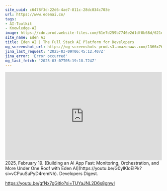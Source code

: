 ```yaml
---
site_uuid: c6478f3d-22d6-4ae7-811c-28dc034c703e
url: https://www.edenai.co/
tags:
- AI-Toolkit
- Knowledge-AI
image: https://cdn.prod.website-files.com/61e7d259b7746e2d1df0b68d/621dcbfc999a57b1b4694c19_edenlogowebclip.png
site_name: Eden AI
title: Eden AI | The Full Stack AI Platform for Developers
og_screenshot_url: https://og-screenshots-prod.s3.amazonaws.com/1366x768/80/false/dbb92ea6ca8eef3137612d4264b71e61db526de5ab3aeb33358e9a322851a9c5.jpeg
jina_last_request: '2025-03-09T06:45:12.407Z'
jina_error: 'Error occurred'
og_last_fetch: '2025-03-07T05:19:18.724Z'
---
```

<iframe 
  style="aspect-ratio:16/9;width:100%;height:auto" 
  src="https://www.youtube.com/embed/G0ylKloEIPk?si=vCPuuSuPyD4remNh" 
  title="YouTube video player" 
  frameborder="0" 
  allow="accelerometer; autoplay; clipboard-write; encrypted-media; gyroscope; picture-in-picture; web-share" 
  referrerpolicy="strict-origin-when-cross-origin" 
  allowfullscreen
></iframe>
2025, February 19. [Building an AI App Fast: Monitoring, Orchestration, and More Under One Roof with Eden AI](https://youtu.be/G0ylKloEIPk?si=vCPuuSuPyD4remNh). Developers Digest.


https://youtu.be/gfNx7gGitlo?si=TUYaJNL2D6s8gnwI
